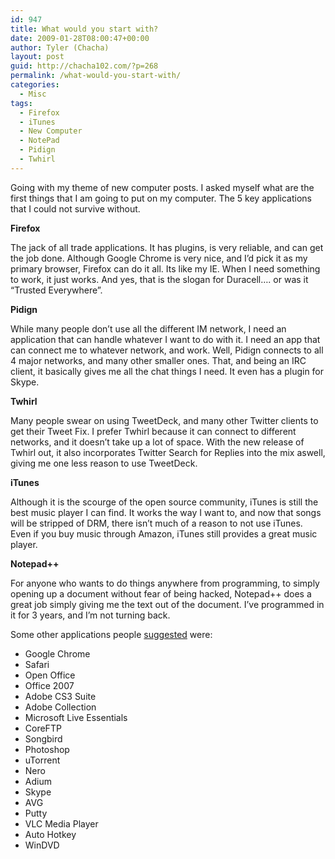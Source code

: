 ```yaml
---
id: 947
title: What would you start with?
date: 2009-01-28T08:00:47+00:00
author: Tyler (Chacha)
layout: post
guid: http://chacha102.com/?p=268
permalink: /what-would-you-start-with/
categories:
  - Misc
tags:
  - Firefox
  - iTunes
  - New Computer
  - NotePad
  - Pidign
  - Twhirl
---
```

Going with my theme of new computer posts. I asked myself what are the first things that I am going to put on my computer. The 5 key applications that I could not survive without.

**Firefox**

The jack of all trade applications. It has plugins, is very reliable, and can get the job done. Although Google Chrome is very nice, and I&#8217;d pick it as my primary browser, Firefox can do it all. Its like my IE. When I need something to work, it just works. And yes, that is the slogan for Duracell&#8230;. or was it &#8220;Trusted Everywhere&#8221;.

**Pidign**

While many people don&#8217;t use all the different IM network, I need an application that can handle whatever I want to do with it. I need an app that can connect me to whatever network, and work. Well, Pidign connects to all 4 major networks, and many other smaller ones. That, and being an IRC client, it basically gives me all the chat things I need. It even has a plugin for Skype.<!--more-->

**Twhirl**

Many people swear on using TweetDeck, and many other Twitter clients to get their Tweet Fix. I prefer Twhirl because it can connect to different networks, and it doesn&#8217;t take up a lot of space. With the new release of Twhirl out, it also incorporates Twitter Search for Replies into the mix aswell, giving me one less reason to use TweetDeck.

**iTunes**

Although it is the scourge of the open source community, iTunes is still the best music player I can find. It works the way I want to, and now that songs will be stripped of DRM, there isn&#8217;t much of a reason to not use iTunes. Even if you buy music through Amazon, iTunes still provides a great music player.

**Notepad++**

For anyone who wants to do things anywhere from programming, to simply opening up a document without fear of being hacked, Notepad++ does a great job simply giving me the text out of the document. I&#8217;ve programmed in it for 3 years, and I&#8217;m not turning back.

Some other applications people [suggested](http://friendfeed.com/e/94af08c0-c4b9-46be-8504-0f4440a8b47e/What-are-the-5-applications-you-would-first-put/) were:

  * Google Chrome
  * Safari
  * Open Office
  * Office 2007
  * Adobe CS3 Suite
  * Adobe Collection
  * Microsoft Live Essentials
  * CoreFTP
  * Songbird
  * Photoshop
  * uTorrent
  * Nero
  * Adium
  * Skype
  * AVG
  * Putty
  * VLC Media Player
  * Auto Hotkey
  * WinDVD
